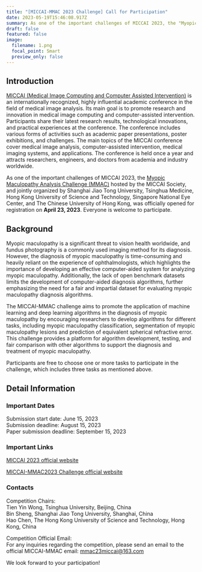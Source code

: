 ```yaml
---
title: "[MICCAI-MMAC 2023 Challenge] Call for Participation"
date: 2023-05-19T15:46:08.917Z
summary: As one of the important challenges of MICCAI 2023, the "Myopic Maculopathy Analysis Challenge (MMAC)" hosted by the MICCAI Society, and jointly organized by Shanghai Jiao Tong University, Tsinghua Medicine, Hong Kong University of Science and Technology, Singapore National Eye Center, and The Chinese University of Hong Kong, was officially opened for registration on April 23, 2023. Everyone is welcome to participate.
draft: false
featured: false
image:
  filename: 1.png
  focal_point: Smart
  preview_only: false
---
```


<!--StartFragment-->

## **Introduction**
[MICCAI (Medical Image Computing and Computer Assisted Intervention)](http://www.miccai.org/) is an internationally recognized, highly influential academic conference in the field of medical image analysis. Its main goal is to promote research and innovation in medical image computing and computer-assisted intervention. Participants share their latest research results, technological innovations, and practical experiences at the conference. The conference includes various forms of activities such as academic paper presentations, poster exhibitions, and challenges. The main topics of the MICCAI conference cover medical image analysis, computer-assisted intervention, medical imaging systems, and applications. The conference is held once a year and attracts researchers, engineers, and doctors from academia and industry worldwide.

As one of the important challenges of MICCAI 2023, the [Myopic Maculopathy Analysis Challenge (MMAC)](https://codalab.lisn.upsaclay.fr/competitions/12441) hosted by the MICCAI Society, and jointly organized by Shanghai Jiao Tong University, Tsinghua Medicine, Hong Kong University of Science and Technology, Singapore National Eye Center, and The Chinese University of Hong Kong, was officially opened for registration on **April 23, 2023**. Everyone is welcome to participate.

<!--EndFragment-->

<!--StartFragment-->

## **Background**

Myopic maculopathy is a significant threat to vision health worldwide, and fundus photography is a commonly used imaging method for its diagnosis. However, the diagnosis of myopic maculopathy is time-consuming and heavily reliant on the experience of ophthalmologists, which highlights the importance of developing an effective computer-aided system for analyzing myopic maculopathy. Additionally, the lack of open benchmark datasets limits the development of computer-aided diagnosis algorithms, further emphasizing the need for a fair and impartial dataset for evaluating myopic maculopathy diagnosis algorithms.

The MICCAI-MMAC challenge aims to promote the application of machine learning and deep learning algorithms in the diagnosis of myopic maculopathy by encouraging researchers to develop algorithms for different tasks, including myopic maculopathy classification, segmentation of myopic maculopathy lesions and prediction of equivalent spherical refractive error. This challenge provides a platform for algorithm development, testing, and fair comparison with other algorithms to support the diagnosis and treatment of myopic maculopathy.

Participants are free to choose one or more tasks to participate in the challenge, which includes three tasks as mentioned above.

<!--EndFragment-->

<!--StartFragment-->

## **Detail Information**

<!--EndFragment-->

<!--StartFragment-->
### **Important Dates**

Submission start date: June 15, 2023          
Submission deadline: August 15, 2023             
Paper submission deadline: September 15, 2023            

### **Important Links**
[MICCAI 2023 official website](https://conferences.miccai.org/2023)

[MICCAI-MMAC2023 Challenge official website](https://codalab.lisn.upsaclay.fr/competitions/12441)

### **Contacts**

Competition Chairs:            
Tien Yin Wong, Tsinghua University, Beijing, China            
Bin Sheng, Shanghai Jiao Tong University, Shanghai, China            
Hao Chen, The Hong Kong University of Science and Technology, Hong Kong, China              

Competition Official Email:                    
For any inquiries regarding the competition, please send an email to the official MICCAI-MMAC email: [mmac23miccai@163.com](mailto:mmac23miccai@163.com)            

We look forward to your participation!

<!--EndFragment-->